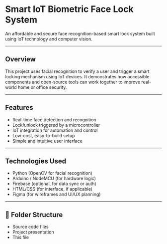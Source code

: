 # Smart IoT Biometric Face Lock System

An affordable and secure face recognition-based smart lock system built using IoT technology and computer vision.

---

## Overview

This project uses facial recognition to verify a user and trigger a smart locking mechanism using IoT devices. It demonstrates how accessible components and open-source tools can work together to improve real-world home or office security.

---

## Features

- Real-time face detection and recognition
- Lock/unlock triggered by a microcontroller
- IoT integration for automation and control
- Low-cost, easy-to-build setup
- Simple and intuitive user interface

---

## Technologies Used

- Python (OpenCV for facial recognition)
- Arduino / NodeMCU (for hardware logic)
- Firebase (optional, for data sync or auth)
- HTML/CSS (for interface, if applicable)
- Figma (for wireframes and UI/UX planning)

---

## 📂 Folder Structure

- Source code files
- Project presentation 
- This file


